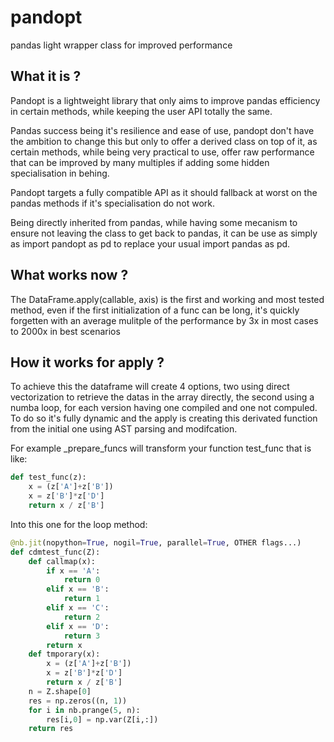 # pandopt
pandas light wrapper class for improved performance

## What it is ?
Pandopt is a lightweight library that only aims to improve pandas efficiency in certain methods, while keeping the user API totally the same.

Pandas success being it's resilience and ease of use, pandopt don't have the ambition to change this but only to offer a derived class on top of it, as certain methods, while being very practical to use, offer raw performance that can be improved by many multiples if adding some hidden specialisation in behing.

Pandopt targets a fully compatible API as it should fallback at worst on the pandas methods if it's specialisation do not work.

Being directly inherited from pandas, while having some mecanism to ensure not leaving the class to get back to pandas, it can be use as simply as import pandopt as pd to replace your usual import pandas as pd.

## What works now ?

The DataFrame.apply(callable, axis) is the first and working and most tested method, even if the first initialization of a func can be long, it's quickly forgetten with an average mulitple of the performance by 3x in most cases to 2000x in best scenarios

## How it works for apply ?

To achieve this the dataframe will create 4 options, two using direct vectorization to retrieve the datas in the array directly, the second using a numba loop, for each version having one compiled and one not compuled. To do so it's fully dynamic and the apply is creating this derivated function from the initial one using AST parsing and modifcation. 

For example _prepare_funcs will transform your function test_func that is like:

```python
def test_func(z):
    x = (z['A']+z['B'])
    x = z['B']*z['D']
    return x / z['B']
```
Into this one for the loop method:
```python
@nb.jit(nopython=True, nogil=True, parallel=True, OTHER flags...)
def cdmtest_func(Z):
    def callmap(x):
        if x == 'A':
            return 0
        elif x == 'B':
            return 1
        elif x == 'C':
            return 2
        elif x == 'D':
            return 3
        return x
    def tmporary(x):
        x = (z['A']+z['B'])
        x = z['B']*z['D']
        return x / z['B']
    n = Z.shape[0]
    res = np.zeros((n, 1))
    for i in nb.prange(5, n):
        res[i,0] = np.var(Z[i,:])
    return res
```